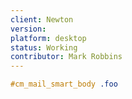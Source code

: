 ```yaml
---
client: Newton
version:
platform: desktop
status: Working
contributor: Mark Robbins
---
```


```css
#cm_mail_smart_body .foo
```
